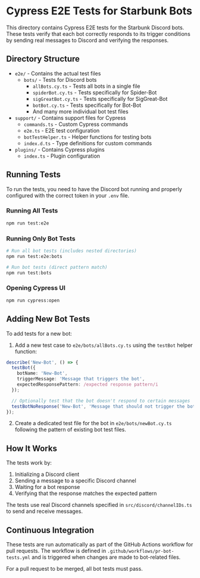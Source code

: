 # Cypress E2E Tests for Starbunk Bots

This directory contains Cypress E2E tests for the Starbunk Discord bots. These tests verify that each bot correctly responds to its trigger conditions by sending real messages to Discord and verifying the responses.

## Directory Structure

- `e2e/` - Contains the actual test files
  - `bots/` - Tests for Discord bots
    - `allBots.cy.ts` - Tests all bots in a single file
    - `spiderBot.cy.ts` - Tests specifically for Spider-Bot
    - `sigGreatBot.cy.ts` - Tests specifically for SigGreat-Bot
    - `botBot.cy.ts` - Tests specifically for Bot-Bot
    - And many more individual bot test files
- `support/` - Contains support files for Cypress
  - `commands.ts` - Custom Cypress commands
  - `e2e.ts` - E2E test configuration
  - `botTestHelper.ts` - Helper functions for testing bots
  - `index.d.ts` - Type definitions for custom commands
- `plugins/` - Contains Cypress plugins
  - `index.ts` - Plugin configuration

## Running Tests

To run the tests, you need to have the Discord bot running and properly configured with the correct token in your `.env` file.

### Running All Tests

```bash
npm run test:e2e
```

### Running Only Bot Tests

```bash
# Run all bot tests (includes nested directories)
npm run test:e2e:bots

# Run bot tests (direct pattern match)
npm run test:bots
```

### Opening Cypress UI

```bash
npm run cypress:open
```

## Adding New Bot Tests

To add tests for a new bot:

1. Add a new test case to `e2e/bots/allBots.cy.ts` using the `testBot` helper function:

```typescript
describe('New-Bot', () => {
  testBot({
    botName: 'New-Bot',
    triggerMessage: 'Message that triggers the bot',
    expectedResponsePattern: /expected response pattern/i
  });

  // Optionally test that the bot doesn't respond to certain messages
  testBotNoResponse('New-Bot', 'Message that should not trigger the bot');
});
```

2. Create a dedicated test file for the bot in `e2e/bots/newBot.cy.ts` following the pattern of existing bot test files.

## How It Works

The tests work by:

1. Initializing a Discord client
2. Sending a message to a specific Discord channel
3. Waiting for a bot response
4. Verifying that the response matches the expected pattern

The tests use real Discord channels specified in `src/discord/channelIDs.ts` to send and receive messages.

## Continuous Integration

These tests are run automatically as part of the GitHub Actions workflow for pull requests. The workflow is defined in `.github/workflows/pr-bot-tests.yml` and is triggered when changes are made to bot-related files.

For a pull request to be merged, all bot tests must pass.
